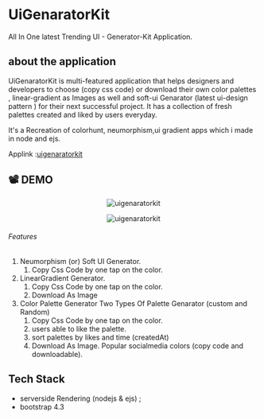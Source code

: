 # UiGenaratorKit
 All In One latest Trending UI - Generator-Kit Application.
 
## about the application
  UiGenaratorKit is multi-featured application  that helps designers and developers to choose  (copy css code) or download their own color palettes , linear-gradient as Images as well and soft-ui Genarator (latest ui-design pattern ) for their next successful project.
It has a collection of fresh palettes created and liked by users everyday.

It's a Recreation of colorhunt, neumorphism,ui gradient apps which i made in node and ejs.

Applink :[uigenaratorkit](https://uigenaratorkit.herokuapp.com)

## :film_projector: DEMO
<p align="center">
<!-- <img src="./public/images/uigenaratorkit.gif" alt="uigenaratorkit"> -->
<img src="./public/images/ui_1.gif" alt="uigenaratorkit">
</p>
<p align="center">
<!-- <img src="./public/images/uigenaratorkit.gif" alt="uigenaratorkit"> -->
<img src="./public/images/ui_2.gif" alt="uigenaratorkit">
</p>

###### Features
1. Neumorphism (or) Soft UI Generator.
    1. Copy Css Code  by one tap on the color.
2. LinearGradient Generator.
    1. Copy Css Code  by one tap on the color.
    2. Download As Image
3. Color Palette Generator
    Two Types Of Palette Genarator (custom and Random) 
    1. Copy Css Code by one tap on the color.
    2. users able to like the palette.
    3. sort palettes by likes and time (createdAt)
    4. Download As Image.
   Popular socialmedia colors (copy code and downloadable).

## Tech Stack
- serverside Rendering (nodejs & ejs) ;
- bootstrap 4.3


